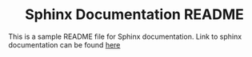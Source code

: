 <h1 align='center'>Sphinx Documentation README</h1>

This is a sample README file for Sphinx documentation. Link to sphinx documentation can be found 
<a href="https://kayjan-sphinx-advanced.readthedocs.io/en/latest/">here</a>